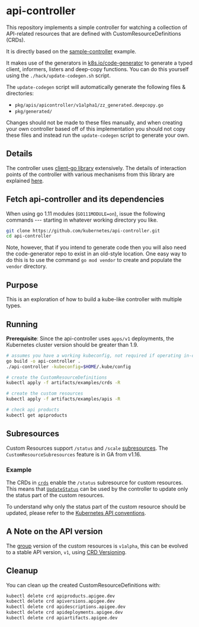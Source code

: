# api-controller

This repository implements a simple controller for watching a collection of
API-related resources that are defined with CustomResourceDefinitions (CRDs).

It is directly based on the [sample-controller](https://github.com/kubernetes/sample-controller) example.

It makes use of the generators in [k8s.io/code-generator](https://github.com/kubernetes/code-generator)
to generate a typed client, informers, listers and deep-copy functions. You can
do this yourself using the `./hack/update-codegen.sh` script.

The `update-codegen` script will automatically generate the following files &
directories:

* `pkg/apis/apicontroller/v1alpha1/zz_generated.deepcopy.go`
* `pkg/generated/`

Changes should not be made to these files manually, and when creating your own
controller based off of this implementation you should not copy these files and
instead run the `update-codegen` script to generate your own.

## Details

The controller uses [client-go library](https://github.com/kubernetes/client-go/tree/master/tools/cache) extensively.
The details of interaction points of the controller with various mechanisms from this library are
explained [here](docs/controller-client-go.md).

## Fetch api-controller and its dependencies

When using go 1.11 modules (`GO111MODULE=on`), issue the following
commands --- starting in whatever working directory you like.

```sh
git clone https://github.com/kubernetes/api-controller.git
cd api-controller
```

Note, however, that if you intend to
generate code then you will also need the
code-generator repo to exist in an old-style location.  One easy way
to do this is to use the command `go mod vendor` to create and
populate the `vendor` directory.

## Purpose

This is an exploration of how to build a kube-like controller with multiple types.

## Running

**Prerequisite**: Since the api-controller uses `apps/v1` deployments, the Kubernetes cluster version should be greater than 1.9.

```sh
# assumes you have a working kubeconfig, not required if operating in-cluster
go build -o api-controller .
./api-controller -kubeconfig=$HOME/.kube/config

# create the CustomResourceDefinitions
kubectl apply -f artifacts/examples/crds -R

# create the custom resources
kubectl apply -f artifacts/examples/apis -R

# check api products 
kubectl get apiproducts
```

## Subresources

Custom Resources support `/status` and `/scale` [subresources](https://kubernetes.io/docs/tasks/access-kubernetes-api/custom-resources/custom-resource-definitions/#subresources). The `CustomResourceSubresources` feature is in GA from v1.16.

### Example

The CRDs in [`crds`](./artifacts/examples/crds) enable the `/status` subresource for custom resources.
This means that [`UpdateStatus`](./controller.go) can be used by the controller to update only the status part of the custom resources.

To understand why only the status part of the custom resource should be updated, please refer to the [Kubernetes API conventions](https://git.k8s.io/community/contributors/devel/sig-architecture/api-conventions.md#spec-and-status).


## A Note on the API version
The [group](https://kubernetes.io/docs/reference/using-api/#api-groups) version of the custom resources is `v1alpha`, this can be evolved to a stable API version, `v1`, using [CRD Versioning](https://kubernetes.io/docs/tasks/extend-kubernetes/custom-resources/custom-resource-definition-versioning/).

## Cleanup

You can clean up the created CustomResourceDefinitions with:
```sh
kubectl delete crd apiproducts.apigee.dev
kubectl delete crd apiversions.apigee.dev
kubectl delete crd apidescriptions.apigee.dev
kubectl delete crd apideployments.apigee.dev
kubectl delete crd apiartifacts.apigee.dev
```